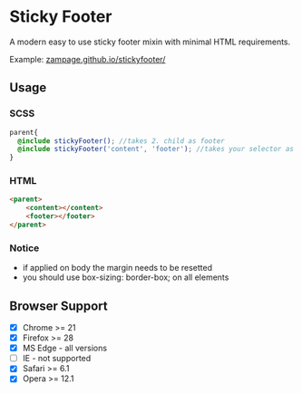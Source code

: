 # Sticky Footer
A modern easy to use sticky footer mixin with minimal HTML requirements.

Example: [zampage.github.io/stickyfooter/](https://zampage.github.io/stickyfooter/)

## Usage

### SCSS
```scss
parent{
  @include stickyFooter(); //takes 2. child as footer
  @include stickyFooter('content', 'footer'); //takes your selector as footer
}
```

### HTML
```html
<parent>
    <content></content>
    <footer></footer>
</parent>
```

### Notice
- if applied on body the margin needs to be resetted
- you should use box-sizing: border-box; on all elements

## Browser Support
- [X] Chrome >= 21
- [X] Firefox >= 28
- [X] MS Edge - all versions
- [ ] IE - not supported
- [X] Safari >= 6.1
- [X] Opera >= 12.1
